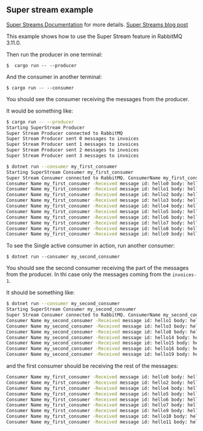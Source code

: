 Super stream example
---

[Super Streams Documentation](https://www.rabbitmq.com/streams.html#super-streams) for more details.
[Super Streams blog post](https://blog.rabbitmq.com/posts/2022/07/rabbitmq-3-11-feature-preview-super-streams)


This example shows how to use the Super Stream feature in RabbitMQ 3.11.0.

Then run the producer in one terminal:

    $  cargo run -- --producer


And the consumer in another terminal:

    $ cargo run -- --consumer

You should see the consumer receiving the messages from the producer.

It would be something like:
```bash
$ cargo run -- --producer
Starting SuperStream Producer
Super Stream Producer connected to RabbitMQ
Super Stream Producer sent 0 messages to invoices
Super Stream Producer sent 1 messages to invoices
Super Stream Producer sent 2 messages to invoices
Super Stream Producer sent 3 messages to invoices
```

```bash
$ dotnet run --consumer my_first_consumer
Starting SuperStream Consumer my_first_consumer
Super Stream Consumer connected to RabbitMQ. ConsumerName my_first_consumer
Consumer Name my_first_consumer -Received message id: hello0 body: hello0, Stream invoices-2
Consumer Name my_first_consumer -Received message id: hello1 body: hello1, Stream invoices-1
Consumer Name my_first_consumer -Received message id: hello2 body: hello2, Stream invoices-0
Consumer Name my_first_consumer -Received message id: hello3 body: hello3, Stream invoices-1
Consumer Name my_first_consumer -Received message id: hello4 body: hello4, Stream invoices-2
Consumer Name my_first_consumer -Received message id: hello5 body: hello5, Stream invoices-0
Consumer Name my_first_consumer -Received message id: hello6 body: hello6, Stream invoices-2
Consumer Name my_first_consumer -Received message id: hello7 body: hello7, Stream invoices-0
Consumer Name my_first_consumer -Received message id: hello8 body: hello8, Stream invoices-1
Consumer Name my_first_consumer -Received message id: hello9 body: hello9, Stream invoices-0
```


To see the Single active consumer in action, run another consumer:

    $ dotnet run --consumer my_second_consumer

You should see the second consumer receiving the part of the messages from the producer. In thi case only the messages coming from the `invoices-1`.

It should be something like:
```bash
$ dotnet run --consumer my_second_consumer
Starting SuperStream Consumer my_second_consumer
Super Stream Consumer connected to RabbitMQ. ConsumerName my_second_consumer
Consumer Name my_second_consumer -Received message id: hello1 body: hello1, Stream invoices-1
Consumer Name my_second_consumer -Received message id: hello3 body: hello3, Stream invoices-1
Consumer Name my_second_consumer -Received message id: hello8 body: hello8, Stream invoices-1
Consumer Name my_second_consumer -Received message id: hello14 body: hello14, Stream invoices-1
Consumer Name my_second_consumer -Received message id: hello15 body: hello15, Stream invoices-1
Consumer Name my_second_consumer -Received message id: hello16 body: hello16, Stream invoices-1
Consumer Name my_second_consumer -Received message id: hello19 body: hello19, Stream invoices-1
```
and the first consumer should be receiving the rest of the messages:
```bash
Consumer Name my_first_consumer -Received message id: hello0 body: hello0, Stream invoices-2
Consumer Name my_first_consumer -Received message id: hello2 body: hello2, Stream invoices-0
Consumer Name my_first_consumer -Received message id: hello4 body: hello4, Stream invoices-2
Consumer Name my_first_consumer -Received message id: hello5 body: hello5, Stream invoices-0
Consumer Name my_first_consumer -Received message id: hello6 body: hello6, Stream invoices-2
Consumer Name my_first_consumer -Received message id: hello7 body: hello7, Stream invoices-0
Consumer Name my_first_consumer -Received message id: hello9 body: hello9, Stream invoices-0
Consumer Name my_first_consumer -Received message id: hello10 body: hello10, Stream invoices-2
Consumer Name my_first_consumer -Received message id: hello11 body: hello11, Stream invoices-0
```




